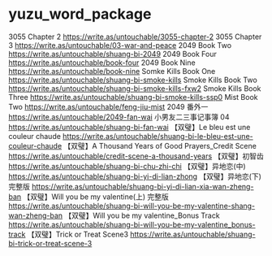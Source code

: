 # yuzu_word_package
3055 Chapter 2 
https://write.as/untouchable/3055-chapter-2
3055 Chapter 3
https://write.as/untouchable/03-war-and-peace
2049 Book Two 
https://write.as/untouchable/shuang-bi-2049
2049 Book Four 
https://write.as/untouchable/book-four
2049 Book Nine 
https://write.as/untouchable/book-nine
Somke Kills Book One
https://write.as/untouchable/shuang-bi-smoke-kills
Smoke Kills Book Two
https://write.as/untouchable/shuang-bi-smoke-kills-fxw2
Smoke Kills Book Three
https://write.as/untouchable/shuang-bi-smoke-kills-ssp0
Mist Book Two
https://write.as/untouchable/feng-jiu-mist
2049 番外一
https://write.as/untouchable/2049-fan-wai
小男友二三事记事簿 04
https://write.as/untouchable/shuang-bi-fan-wai
【双璧】Le bleu est une couleur chaude
https://write.as/untouchable/shuang-bi-le-bleu-est-une-couleur-chaude
【双璧】A Thousand Years of Good Prayers_Credit Scene 
https://write.as/untouchable/credit-scene-a-thousand-years
【双璧】初智齿
https://write.as/untouchable/shuang-bi-chu-zhi-chi
【双璧】异地恋(中) 
https://write.as/untouchable/shuang-bi-yi-di-lian-zhong
【双璧】异地恋(下)完整版
https://write.as/untouchable/shuang-bi-yi-di-lian-xia-wan-zheng-ban
【双璧】Will you be my valentine(上) 完整版
https://write.as/untouchable/shuang-bi-will-you-be-my-valentine-shang-wan-zheng-ban
【双璧】Will you be my valentine_Bonus Track 
https://write.as/untouchable/shuang-bi-will-you-be-my-valentine_bonus-track
【双璧】Trick or Treat Scene3 
https://write.as/untouchable/shuang-bi-trick-or-treat-scene-3
